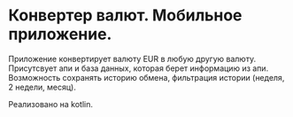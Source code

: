 # Конвертер валют. Мобильное приложение.

Приложение конвертирует валюту EUR в любую другую валюту. Присутсвует апи и база данных, которая берет информацию из апи. Возможность сохранять историю обмена, фильтрация истории (неделя, 2 недели, месяц).

Реализовано на kotlin.

